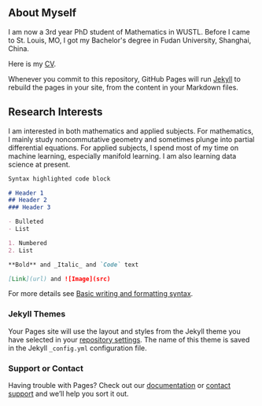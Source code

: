## About Myself

I am now a 3rd year PhD student of Mathematics in WUSTL. Before I came to St. Louis, MO, I got my Bachelor's degree in Fudan University, Shanghai, China.

Here is my [CV](https://drive.google.com/file/d/1X6H7R8zmcizPfe3fdEqiCz7x0PqJQlE6/view?usp=sharing).

Whenever you commit to this repository, GitHub Pages will run [Jekyll](https://jekyllrb.com/) to rebuild the pages in your site, from the content in your Markdown files.

## Research Interests

I am interested in both mathematics and applied subjects. For mathematics, I mainly study noncommutative geometry and sometimes plunge into partial differential equations. For applied subjects, I spend most of my time on machine learning, especially manifold learning. I am also learning data science at present. 

```markdown
Syntax highlighted code block

# Header 1
## Header 2
### Header 3

- Bulleted
- List

1. Numbered
2. List

**Bold** and _Italic_ and `Code` text

[Link](url) and ![Image](src)
```

For more details see [Basic writing and formatting syntax](https://docs.github.com/en/github/writing-on-github/getting-started-with-writing-and-formatting-on-github/basic-writing-and-formatting-syntax).

### Jekyll Themes

Your Pages site will use the layout and styles from the Jekyll theme you have selected in your [repository settings](https://github.com/AlfredoJwang/hzhuang/settings/pages). The name of this theme is saved in the Jekyll `_config.yml` configuration file.

### Support or Contact

Having trouble with Pages? Check out our [documentation](https://docs.github.com/categories/github-pages-basics/) or [contact support](https://support.github.com/contact) and we’ll help you sort it out.
